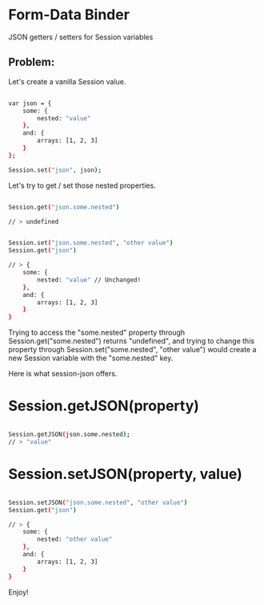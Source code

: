 Form-Data Binder
===================

JSON getters / setters for Session variables

Problem:
-------

Let's create a vanilla Session value.

``` sh

var json = { 
	some: {
		nested: "value"
	},
	and: {
		arrays: [1, 2, 3]		
	}
};

Session.set("json", json);

```

Let's try to get / set those nested properties.

``` sh

Session.get("json.some.nested")

// > undefined

```

``` sh

Session.set("json.some.nested", "other value")
Session.get("json")

// > { 
	some: {
		nested: "value" // Unchanged!
	},
	and: {
		arrays: [1, 2, 3]		
	}
}

```

Trying to access the "some.nested" property through Session.get("some.nested") returns "undefined", and trying to change this property through Session.set("some.nested", "other value") would create a new Session variable with the "some.nested" key.

Here is what session-json offers.

# Session.getJSON(property)

``` sh

Session.getJSON(json.some.nested);
// > "value"

```

# Session.setJSON(property, value)

``` sh

Session.setJSON("json.some.nested", "other value")
Session.get("json")

// > { 
	some: {
		nested: "other value"
	},
	and: {
		arrays: [1, 2, 3]		
	}
}

```

Enjoy!